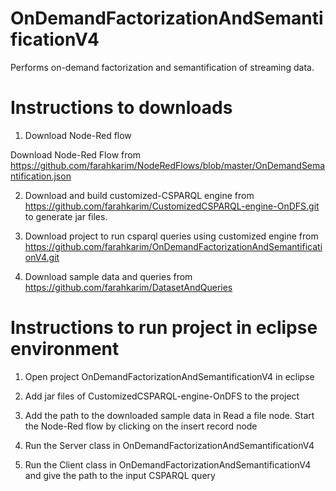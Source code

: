# OnDemandFactorizationAndSemantificationV4

Performs on-demand factorization and semantification of streaming data.

# Instructions to downloads

1. Download Node-Red flow

Download Node-Red Flow from https://github.com/farahkarim/NodeRedFlows/blob/master/OnDemandSemantification.json

2. Download and build customized-CSPARQL engine from https://github.com/farahkarim/CustomizedCSPARQL-engine-OnDFS.git to generate jar files.

3. Download project to run csparql queries using customized engine from https://github.com/farahkarim/OnDemandFactorizationAndSemantificationV4.git

4. Download sample data and queries from https://github.com/farahkarim/DatasetAndQueries


# Instructions to run project in eclipse environment

1. Open project OnDemandFactorizationAndSemantificationV4 in eclipse

2. Add jar files of CustomizedCSPARQL-engine-OnDFS to the project

3. Add the path to the downloaded sample data in Read a file node. Start the Node-Red flow by clicking on the insert record node

4. Run the Server class in OnDemandFactorizationAndSemantificationV4

5. Run the Client class in OnDemandFactorizationAndSemantificationV4 and give the path to the input CSPARQL query


